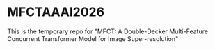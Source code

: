 # MFCTAAAI2026
This is the temporary repo for "MFCT: A Double-Decker Multi-Feature Concurrent Transformer Model for Image Super-resolution"
